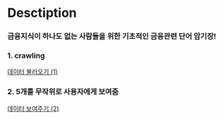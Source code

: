 # Desctiption
### 금융지식이 하나도 없는 사람들을 위한 기초적인 금융관련 단어 암기장!


### 1. crawling
 [데이터 불러오기 (1)](https://get-it-withbsj.tistory.com/99, "get-it-withbsj link")
 
 ### 2. 5개를 무작위로 사용자에게 보여줌
 [데이터 보여주기 (2)](https://get-it-withbsj.tistory.com/99, "get-it-withbsj link")
 
 
